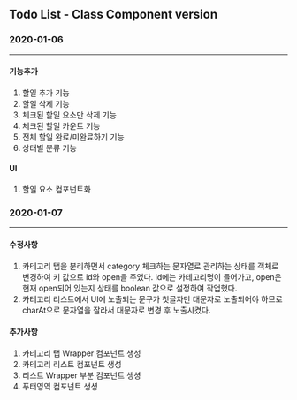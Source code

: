 ## Todo List - Class Component version

### 2020-01-06
<hr />

#### 기능추가
1. 할일 추가 기능
2. 할일 삭제 기능
3. 체크된 할일 요소만 삭제 기능
4. 체크된 할일 카운트 기능
5. 전체 할일 완료/미완료하기 기능
6. 상태별 분류 기능

#### UI
1. 할일 요소 컴포넌트화



### 2020-01-07
<hr />

#### 수정사항
1. 카테고리 탭을 분리하면서 category 체크하는 문자열로 관리하는 상태를 객체로 변경하여 키 값으로 id와 open을 주었다. id에는 카테고리명이 들어가고, open은 현재 open되어 있는지 상태를 boolean 값으로 설정하여 작업했다.
2. 카테고리 리스트에서 UI에 노출되는 문구가 첫글자만 대문자로 노출되어야 하므로 charAt으로 문자열을 잘라서 대문자로 변경 후 노출시켰다.

#### 추가사항
1. 카테고리 탭 Wrapper 컴포넌트 생성
2. 카테고리 리스트 컴포넌트 생성
3. 리스트 Wrapper 부분 컴포넌트 생셩
3. 푸터영역 컴포넌트 생셩
